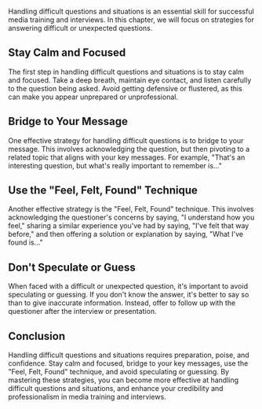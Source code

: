 
Handling difficult questions and situations is an essential skill for successful media training and interviews. In this chapter, we will focus on strategies for answering difficult or unexpected questions.

Stay Calm and Focused
---------------------

The first step in handling difficult questions and situations is to stay calm and focused. Take a deep breath, maintain eye contact, and listen carefully to the question being asked. Avoid getting defensive or flustered, as this can make you appear unprepared or unprofessional.

Bridge to Your Message
----------------------

One effective strategy for handling difficult questions is to bridge to your message. This involves acknowledging the question, but then pivoting to a related topic that aligns with your key messages. For example, "That's an interesting question, but what's really important to remember is..."

Use the "Feel, Felt, Found" Technique
-------------------------------------

Another effective strategy is the "Feel, Felt, Found" technique. This involves acknowledging the questioner's concerns by saying, "I understand how you feel," sharing a similar experience you've had by saying, "I've felt that way before," and then offering a solution or explanation by saying, "What I've found is..."

Don't Speculate or Guess
------------------------

When faced with a difficult or unexpected question, it's important to avoid speculating or guessing. If you don't know the answer, it's better to say so than to give inaccurate information. Instead, offer to follow up with the questioner after the interview or presentation.

Conclusion
----------

Handling difficult questions and situations requires preparation, poise, and confidence. Stay calm and focused, bridge to your key messages, use the "Feel, Felt, Found" technique, and avoid speculating or guessing. By mastering these strategies, you can become more effective at handling difficult questions and situations, and enhance your credibility and professionalism in media training and interviews.
